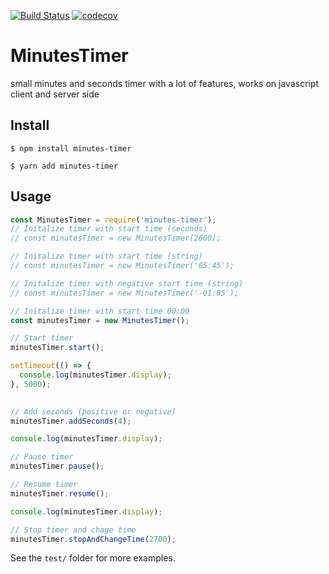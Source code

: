 [![Build Status](https://travis-ci.org/mblenton/minutes-timer.svg?branch=master)](https://travis-ci.org/mblenton/minutes-timer)
[![codecov](https://codecov.io/gh/mblenton/minutes-timer/branch/master/graph/badge.svg)](https://codecov.io/gh/mblenton/minutes-timer)
# MinutesTimer
small minutes and seconds timer with a lot of features, works on javascript client and server side

## Install
```shell
$ npm install minutes-timer
```

```shell
$ yarn add minutes-timer
```

## Usage

```javascript
const MinutesTimer = require('minutes-timer');
// Initalize timer with start time (seconds)
// const minutesTimer = new MinutesTimer(2600);

// Initalize timer with start time (string)
// const minutesTimer = new MinutesTimer('05:45');

// Initalize timer with negative start time (string)
// const minutesTimer = new MinutesTimer('-01:05');

// Initalize timer with start time 00:00
const minutesTimer = new MinutesTimer();

// Start timer
minutesTimer.start();

setTimeout(() => {
  console.log(minutesTimer.display);
}, 5000);
  

// Add seconds (positive or negative)
minutesTimer.addSeconds(4);

console.log(minutesTimer.display);

// Pause timer
minutesTimer.pause();

// Resume timer
minutesTimer.resume();

console.log(minutesTimer.display);

// Stop timer and chage time
minutesTimer.stopAndChangeTime(2700);
```
See the `test/` folder for more examples.